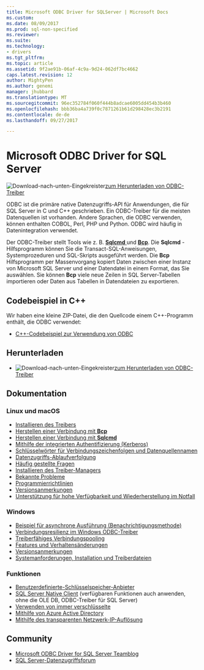 ```yaml
---
title: Microsoft ODBC Driver for SQLServer | Microsoft Docs
ms.custom: 
ms.date: 08/09/2017
ms.prod: sql-non-specified
ms.reviewer: 
ms.suite: 
ms.technology:
- drivers
ms.tgt_pltfrm: 
ms.topic: article
ms.assetid: 9f2ae91b-06af-4c9a-9d24-062df7bc4662
caps.latest.revision: 12
author: MightyPen
ms.author: genemi
manager: jhubbard
ms.translationtype: MT
ms.sourcegitcommit: 96ec352784f060f444b8adcae6005dd454b3b460
ms.openlocfilehash: bbb36ba4a739f0c7871261b61d298428ec3b2191
ms.contentlocale: de-de
ms.lasthandoff: 09/27/2017

---
```

# <a name="microsoft-odbc-driver-for-sql-server"></a>Microsoft ODBC Driver for SQL Server

![Download-nach-unten-Eingekreister](../../ssdt/media/download.png)[zum Herunterladen von ODBC-Treiber](../sql-connection-libraries.md#anchor-20-drivers-relational-access)

ODBC ist die primäre native Datenzugriffs-API für Anwendungen, die für SQL Server in C und C++ geschrieben. Ein ODBC-Treiber für die meisten Datenquellen ist vorhanden. Andere Sprachen, die ODBC verwenden, können enthalten COBOL, Perl, PHP und Python. ODBC wird häufig in Datenintegration verwendet.

Der ODBC-Treiber stellt Tools wie z. B. [ **Sqlcmd** ](../../tools/sqlcmd-utility.md) und [ **Bcp**](../../tools/bcp-utility.md). Die **Sqlcmd** -Hilfsprogramm können Sie die Transact-SQL-Anweisungen, Systemprozeduren und SQL-Skripts ausgeführt werden. Die **Bcp** Hilfsprogramm per Massenvorgang kopiert Daten zwischen einer Instanz von Microsoft SQL Server und einer Datendatei in einem Format, das Sie auswählen. Sie können **Bcp** viele neue Zeilen in SQL Server-Tabellen importieren oder Daten aus Tabellen in Datendateien zu exportieren.  

## <a name="code-example-in-c"></a>Codebeispiel in C++

Wir haben eine kleine ZIP-Datei, die den Quellcode einem C++-Programm enthält, die ODBC verwendet:

- [C++-Codebeispiel zur Verwendung von ODBC](../../odbc/reference/sample-odbc-program.md)

## <a name="download"></a>Herunterladen

- ![Download-nach-unten-Eingekreister](../../ssdt/media/download.png)[zum Herunterladen von ODBC-Treiber](../sql-connection-libraries.md#anchor-20-drivers-relational-access)

## <a name="documentation"></a>Dokumentation  

### <a name="linux-and-macos"></a>Linux und macOS

- [Installieren des Treibers](../../connect/odbc/linux-mac/installing-the-microsoft-odbc-driver-for-sql-server.md)
- [Herstellen einer Verbindung mit **Bcp**](../../connect/odbc/linux-mac/connecting-with-bcp.md)
- [Herstellen einer Verbindung mit **Sqlcmd**](../../connect/odbc/linux-mac/connecting-with-sqlcmd.md)
- [Mithilfe der integrierten Authentifizierung (Kerberos)](../../connect/odbc/linux-mac/using-integrated-authentication.md)
- [Schlüsselwörter für Verbindungszeichenfolgen und Datenquellennamen](../../connect/odbc/linux-mac/connection-string-keywords-and-data-source-names-dsns.md)
- [Datenzugriffs-Ablaufverfolgung](../../connect/odbc/linux-mac/data-access-tracing-with-the-odbc-driver-on-linux.md)
- [Häufig gestellte Fragen](../../connect/odbc/linux-mac/frequently-asked-questions-faq-for-odbc-linux.md)
- [Installieren des Treiber-Managers](../../connect/odbc/linux-mac/installing-the-driver-manager.md)
- [Bekannte Probleme](../../connect/odbc/linux-mac/known-issues-in-this-version-of-the-driver.md)
- [Programmierrichtlinien](../../connect/odbc/linux-mac/programming-guidelines.md)
- [Versionsanmerkungen](../../connect/odbc/linux-mac/release-notes.md)
- [Unterstützung für hohe Verfügbarkeit und Wiederherstellung im Notfall](../../connect/odbc/linux-mac/odbc-driver-on-linux-support-for-high-availability-disaster-recovery.md)

### <a name="windows"></a>Windows

- [Beispiel für asynchrone Ausführung (Benachrichtigungsmethode)](../../connect/odbc/windows/asynchronous-execution-notification-method-sample.md)
- [Verbindungsresilienz im Windows ODBC-Treiber](../../connect/odbc/windows/connection-resiliency-in-the-windows-odbc-driver.md)
- [Treiberfähiges Verbindungspooling](../../connect/odbc/windows/driver-aware-connection-pooling-in-the-odbc-driver-for-sql-server.md)
- [Features und Verhaltensänderungen](../../connect/odbc/windows/features-of-the-microsoft-odbc-driver-for-sql-server-on-windows.md)
- [Versionsanmerkungen](../../connect/odbc/windows/release-notes.md)
- [Systemanforderungen, Installation und Treiberdateien](../../connect/odbc/windows/system-requirements-installation-and-driver-files.md)

### <a name="features"></a>Funktionen

- [Benutzerdefinierte-Schlüsselspeicher-Anbieter](../../connect/odbc/custom-keystore-providers.md)
- [SQL Server Native Client](../../relational-databases/native-client/features/sql-server-native-client-features.md) (verfügbaren Funktionen auch anwenden, ohne die OLE DB, ODBC-Treiber für SQL Server)
- [Verwenden von immer verschlüsselte](../../connect/odbc/using-always-encrypted-with-the-odbc-driver.md)
- [Mithilfe von Azure Active Directory](../../connect/odbc/using-azure-active-directory.md)
- [Mithilfe des transparenten Netzwerk-IP-Auflösung](../../connect/odbc/using-transparent-network-ip-resolution.md)

## <a name="community"></a>Community  
- [Microsoft ODBC Driver for SQL Server Teamblog](http://blogs.msdn.com/sqlnativeclient/default.aspx)  
- [SQL Server-Datenzugriffsforum](http://social.technet.microsoft.com/Forums/en/sqldataaccess/threads)  

